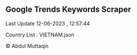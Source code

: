 

## Google Trends Keywords Scraper 
 
Last Update 12-06-2023 , 12:57:44

Country List :
VIETNAM.json



© Abdul Muttaqin 
